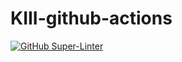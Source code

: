# KIII-github-actions

[![GitHub Super-Linter](https://github.com/<PavelKitanov>/<KIII-github-actions>/workflows/Lint%20Code%20Base/badge.svg)](https://github.com/marketplace/actions/super-linter)
